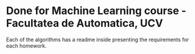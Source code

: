 # Done for Machine Learning course - Facultatea de Automatica, UCV
Each of the algorithms has a readme inside presenting the requirements for each homework.